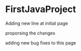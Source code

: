 # FirstJavaProject

Adding new line at initial page

proporsing the changes

adding new bug fixes to this page
